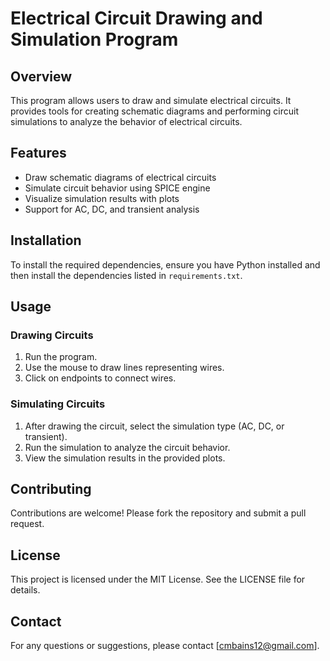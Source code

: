 # Electrical Circuit Drawing and Simulation Program

## Overview
This program allows users to draw and simulate electrical circuits. It provides tools for creating schematic diagrams and performing circuit simulations to analyze the behavior of electrical circuits.

## Features
- Draw schematic diagrams of electrical circuits
- Simulate circuit behavior using SPICE engine
- Visualize simulation results with plots
- Support for AC, DC, and transient analysis

## Installation
To install the required dependencies, ensure you have Python installed and then install the dependencies listed in `requirements.txt`.

## Usage
### Drawing Circuits
1. Run the program.
2. Use the mouse to draw lines representing wires.
3. Click on endpoints to connect wires.

### Simulating Circuits
1. After drawing the circuit, select the simulation type (AC, DC, or transient).
2. Run the simulation to analyze the circuit behavior.
3. View the simulation results in the provided plots.

## Contributing
Contributions are welcome! Please fork the repository and submit a pull request.

## License
This project is licensed under the MIT License. See the LICENSE file for details.

## Contact
For any questions or suggestions, please contact [cmbains12@gmail.com].
